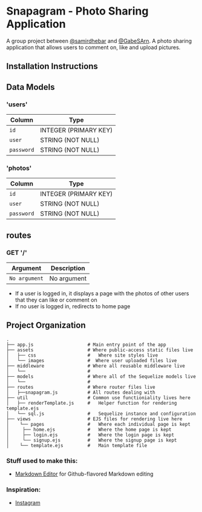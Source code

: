 # Snapagram - Photo Sharing Application
A group project between [@samirdhebar](https://github.com/samirdhebar) and [@GabeSArn](https://github.com/GabeSArn). A photo sharing application that allows users to comment on, like and upload pictures.

## Installation Instructions


## Data Models
### 'users'

| Column                | Type                 |
|-----------------------|----------------------|
|`id`                   | INTEGER (PRIMARY KEY)|
|`user`                 | STRING (NOT NULL)    |
|`password`             | STRING (NOT NULL)    |

### 'photos'

| Column                | Type                 |
|-----------------------|----------------------|
|`id`                   | INTEGER (PRIMARY KEY)|
|`user`                 | STRING (NOT NULL)    |
|`password`             | STRING (NOT NULL)    |



## routes
### GET '/'
| Argument              | Description                                                                                 |
|-----------------------|---------------------------------------------------------------------------------------------|
| `No argument`         | No argument                                                                                 |

* If a user is logged in, it displays a page with the photos of other users that they can like or comment on
* If no user is logged in, redirects to home page

## Project Organization

```
.
├── app.js                    # Main entry point of the app
├── assets                    # Where public-access static files live
│   ├── css                   #   Where site styles live
│   └── images                #  Where user uploaded files live
├── middleware                # Where all reusable middleware live
│   └──                       #
├── models                    # Where all of the Sequelize models live
│   └──                       #                
├── routes                    # Where router files live
│   ├──snapagram.js           # All routes dealing with    
├── util                      # Common use functioniality lives here
│   ├── renderTemplate.js     #   Helper function for rendering template.ejs
│   └── sql.js                #   Sequelize instance and configuration
├── views                     # EJS files for rendering live here
│    └── pages                #   Where each individual page is kept
│     ├── home.ejs            #   Where the home page is kept
│     ├── login.ejs           #   Where the login page is kept
│     └── signup.ejs          #   Where the signup page is kept
│    └── template.ejs         #   Main template file
```


### Stuff used to make this:

 * [Markdown Editor](https://github.com/jbt/markdown-editor) for Github-flavored Markdown editing

### Inspiration:
* [Instagram](https://www.instagram.com)

